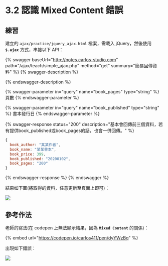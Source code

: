 # 3.2 認識 Mixed Content 錯誤

## 練習

建立的 `ajax/practice/jquery_ajax.html` 檔案，需載入 jQuery，然後使用 **`$.ajax`** 方式，串接以下 API：

{% swagger baseUrl="http://notes.carlos-studio.com" path="/ajax/teach/simple_ajax.php" method="get" summary="簡易回傳資料" %}
{% swagger-description %}

{% endswagger-description %}

{% swagger-parameter in="query" name="book_pages" type="string" %}
頁數
{% endswagger-parameter %}

{% swagger-parameter in="query" name="book_published" type="string" %}
書本發行日
{% endswagger-parameter %}

{% swagger-response status="200" description="基本會回傳前三個資料，若有提供book_published或book_pages的話，也會一併回傳。" %}
```javascript
{
  book_author: "某某作者",
  book_name: "某某書本",
  book_price: 399,
  book_published: "20200102",
  book_pages: "200"
}
```
{% endswagger-response %}
{% endswagger %}



結果如下圖(將取得的資料，任意更新至頁面上即可)：

![](../.gitbook/assets/ajax\_simple.png)



## 參考作法

老師的寫法(在 codepen 上無法顯示結果，因為 **`Mixed Content`** 的關係)：

{% embed url="https://codepen.io/carlos411/pen/dyYWzBq" %}

出現如下錯誤：

![](../.gitbook/assets/mixed\_content.png)
